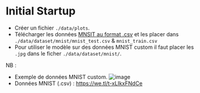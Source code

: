 # Initial Startup

- Créer un fichier `./data/plots`.
- Télécharger les données [MNSIT au format .csv](https://www.kaggle.com/datasets/oddrationale/mnist-in-csv) et les placer dans `./data/dataset/mnist/mnist_test.csv` & `mnist_train.csv`
- Pour utiliser le modèle sur des données MNIST custom il faut placer les `.jpg` dans le ficher `./data/dataset/mnist/`.

NB :

- Exemple de données MNIST custom.
  ![image](https://cdn.discordapp.com/attachments/789564057362759680/1378516701028814930/IMG_8382.jpg?ex=683ce339&is=683b91b9&hm=6be8a306e7f49c86823204a21dfc57bd52e84ada82882a2e07e4c7c0ff8129ea&)
- Données MNIST (.csv) : https://we.tl/t-xLIkxFNdCe
